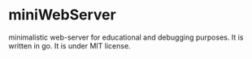 # miniWebServer

minimalistic web-server for educational and debugging purposes. It is written in go. It is under MIT license.
